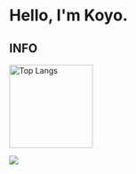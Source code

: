 # Hello, I'm Koyo.

## INFO

<img alt="Top Langs" height="150px" src="https://github-readme-stats.vercel.app/api/top-langs/?username=koyo-code&layout=compact&show_icons=true" />

![](https://skillicons.dev/icons?i=html,css,js,ts,threejs,react,nextjs,php,github,vscode)
